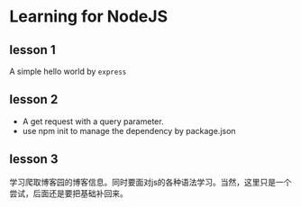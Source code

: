 # Learning for NodeJS

## lesson 1
A simple hello world by `express`

## lesson 2
- A get request with a query parameter.
- use npm init to manage the dependency by package.json

## lesson 3
学习爬取博客园的博客信息。同时要面对js的各种语法学习。当然，这里只是一个尝试，后面还是要把基础补回来。
